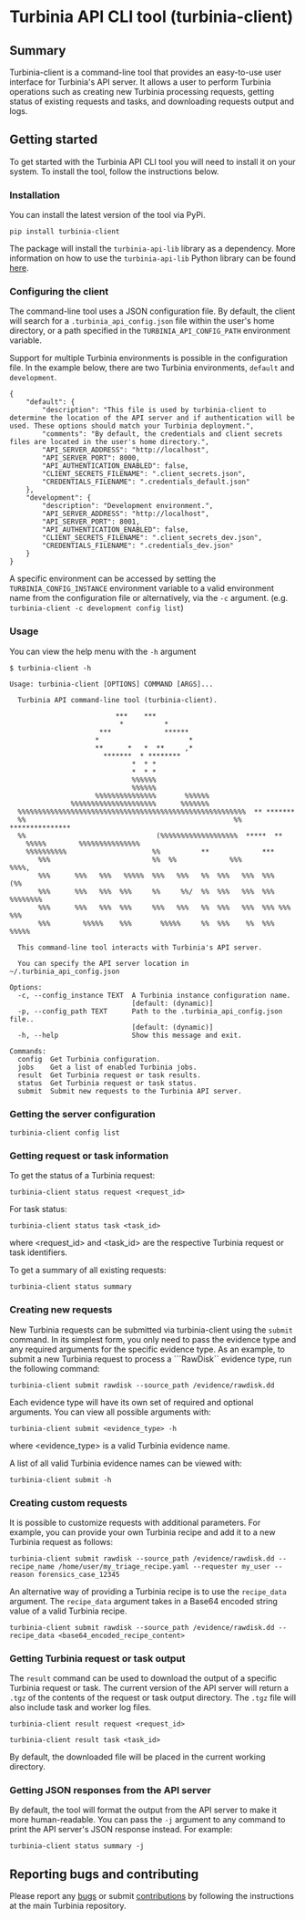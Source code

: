 # Turbinia API CLI tool (turbinia-client)

## Summary
Turbinia-client is a command-line tool that provides an easy-to-use user interface for Turbinia's API server. It allows a user to perform Turbinia operations such as creating new Turbinia processing requests, getting status of existing requests and tasks, and downloading requests output and logs.

## Getting started
To get started with the Turbinia API CLI tool you will need to install it on your system. To install the tool, follow the instructions below.

### Installation
You can install the latest version of the tool via PyPi.
```
pip install turbinia-client
```
The package will install the ```turbinia-api-lib``` library as a dependency. More information on how to use the ```turbinia-api-lib``` Python library can be found [here](https://github.com/google/turbinia/master/turbinia/api/client).

### Configuring the client
The command-line tool uses a JSON configuration file. By default, the client will search for a ```.turbinia_api_config.json``` file within the user's home directory, or a path specified in the ```TURBINIA_API_CONFIG_PATH``` environment variable.

Support for multiple Turbinia environments is possible in the configuration file. In the example below, there are two Turbinia environments, ```default``` and ```development```.

```
{
	"default": {
		"description": "This file is used by turbinia-client to determine the location of the API server and if authentication will be used. These options should match your Turbinia deployment.",
		"comments": "By default, the credentials and client secrets files are located in the user's home directory.",
		"API_SERVER_ADDRESS": "http://localhost",
		"API_SERVER_PORT": 8000,
		"API_AUTHENTICATION_ENABLED": false,
		"CLIENT_SECRETS_FILENAME": ".client_secrets.json",
		"CREDENTIALS_FILENAME": ".credentials_default.json"
	},
	"development": {
		"description": "Development environment.",
		"API_SERVER_ADDRESS": "http://localhost",
		"API_SERVER_PORT": 8001,
		"API_AUTHENTICATION_ENABLED": false,
		"CLIENT_SECRETS_FILENAME": ".client_secrets_dev.json",
		"CREDENTIALS_FILENAME": ".credentials_dev.json"
	}
}
```
A specific environment can be accessed by setting the ```TURBINIA_CONFIG_INSTANCE``` environment variable to a valid environment name from the configuration file or alternatively, via the ```-c``` argument. (e.g. ```turbinia-client -c development config list```)

### Usage
You can view the help menu with the ```-h``` argument

```
$ turbinia-client -h

Usage: turbinia-client [OPTIONS] COMMAND [ARGS]...

  Turbinia API command-line tool (turbinia-client).

                          ***    ***
                           *          *
                      ***             ******
                     *                      *
                     **      *   *  **     ,*
                       *******  * ********
                              *  * *
                              *  * *
                              %%%%%%
                              %%%%%%
                     %%%%%%%%%%%%%%%       %%%%%%
               %%%%%%%%%%%%%%%%%%%%%      %%%%%%%
  %%%%%%%%%%%%%%%%%%%%%%%%%%%%%%%%%%%%%%%%%%%%%%%%%%%%%%%%  ** *******
  %%                                                   %%  ***************
  %%                                (%%%%%%%%%%%%%%%%%%%  *****  **
    %%%%%        %%%%%%%%%%%%%%%
    %%%%%%%%%%                     %%          **             ***
       %%%                         %%  %%             %%%           %%%%,
       %%%      %%%   %%%   %%%%%  %%%   %%%   %%  %%%   %%%  %%%       (%%
       %%%      %%%   %%%  %%%     %%     %%/  %%  %%%   %%%  %%%  %%%%%%%%
       %%%      %%%   %%%  %%%     %%%   %%%   %%  %%%   %%%  %%% %%%   %%%
       %%%        %%%%%    %%%       %%%%%     %%  %%%    %%  %%%   %%%%%

  This command-line tool interacts with Turbinia's API server.

  You can specify the API server location in ~/.turbinia_api_config.json

Options:
  -c, --config_instance TEXT  A Turbinia instance configuration name.
                              [default: (dynamic)]
  -p, --config_path TEXT      Path to the .turbinia_api_config.json file..
                              [default: (dynamic)]
  -h, --help                  Show this message and exit.

Commands:
  config  Get Turbinia configuration.
  jobs    Get a list of enabled Turbinia jobs.
  result  Get Turbinia request or task results.
  status  Get Turbinia request or task status.
  submit  Submit new requests to the Turbinia API server.
  ```

### Getting the server configuration
```
turbinia-client config list
```

### Getting request or task information
To get the status of a Turbinia request:
```
turbinia-client status request <request_id>
```

For task status:
```
turbinia-client status task <task_id>
```
where <request_id> and <task_id> are the respective Turbinia request or task identifiers.

To get a summary of all existing requests:
```
turbinia-client status summary
```

### Creating new requests
New Turbinia requests can be submitted via turbinia-client using the ```submit``` command. In its simplest form, you only need to pass the evidence type and any required arguments for the specific evidence type. As an example, to submit a new Turbinia request to process a ```RawDisk`` evidence type, run the following command:
```
turbinia-client submit rawdisk --source_path /evidence/rawdisk.dd
```
Each evidence type will have its own set of required and optional arguments. You can view all possible arguments with:
```
turbinia-client submit <evidence_type> -h
```
where <evidence_type> is a valid Turbinia evidence name.

A list of all valid Turbinia evidence names can be viewed with:
```
turbinia-client submit -h
```

### Creating custom requests
It is possible to customize requests with additional parameters. For example, you can provide your own Turbinia recipe and add it to a new Turbinia request as follows:
```
turbinia-client submit rawdisk --source_path /evidence/rawdisk.dd --recipe_name /home/user/my_triage_recipe.yaml --requester my_user --reason forensics_case_12345
```

An alternative way of providing a Turbinia recipe is to use the ```recipe_data``` argument. The ```recipe_data``` argument takes in a Base64 encoded string value of a valid Turbinia recipe.
```
turbinia-client submit rawdisk --source_path /evidence/rawdisk.dd --recipe_data <base64_encoded_recipe_content>
```

### Getting Turbinia request or task output
The ```result``` command can be used to download the output of a specific Turbinia request or task. The current version of the API server will return a ```.tgz``` of the contents of the request or task output directory. The ```.tgz``` file will also include task and worker log files.
```
turbinia-client result request <request_id>
```

```
turbinia-client result task <task_id>
```
By default, the downloaded file will be placed in the current working directory.

### Getting JSON responses from the API server
By default, the tool will format the output from the API server to make it more human-readable. You can pass the ```-j``` argument to any command to print the API server's JSON response instead. For example:

```
turbinia-client status summary -j
```

## Reporting bugs and contributing
Please report any [bugs](https://github.com/google/turbinia/issues/new) or submit [contributions](https://turbinia.readthedocs.io/en/latest/developer/contributing.html) by following the instructions at the main Turbinia repository.